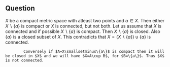 

## Question
$X$ be a compact metric space with atleast two points and $a\in X$. Then either $X\smallsetminus\{a\}$ is compact or $X$ is connected, but not both.
Let us assume that $X$ is connected and if possible $X\smallsetminus\{a\}$ is compact. Then $X\smallsetminus\{a\}$ is closed. Also $\{a\}$ is a closed subset of $X$. This contradicts that $X=(X\smallsetminus\{a\})\cup\{a\}$ is connected. 
        
            Conversely if $A=X\smallsetminus\{a\}$ is compact then it will be closed in $X$ and we will have $X=A\cup B$, for $B=\{a\}$. Thus $X$ is not connected.
